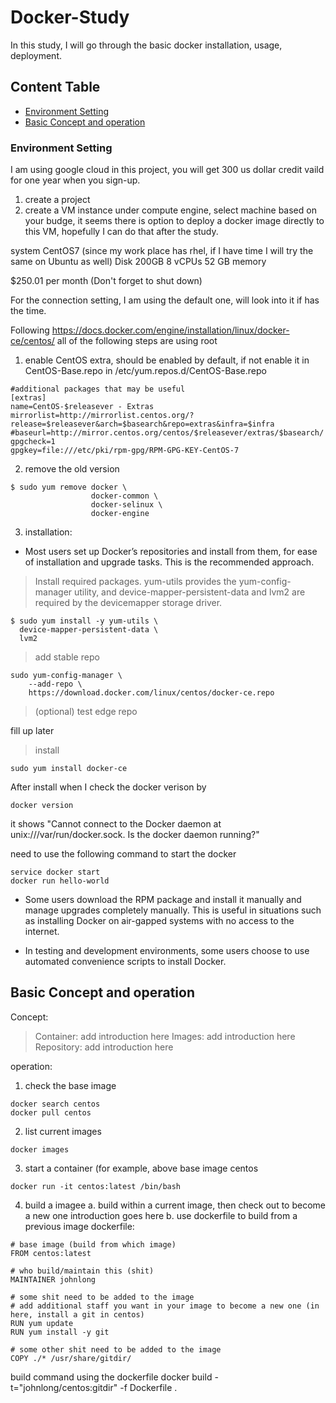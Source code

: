 Docker-Study
=================================================
In this study, I will go through the basic docker installation, usage, deployment.


## Content Table
* [Environment Setting](#Environment-Setting)
* [Basic Concept and operation](#Basic-Concept-and-operation)



### Environment Setting

I am using google cloud in this project, you will get 300 us dollar credit vaild for one year when you sign-up. 

1. create a project
2. create a VM instance under compute engine, select machine based on your budge, it seems there is option to deploy a docker image directly to this VM, hopefully I can do that after the study.

system CentOS7 (since my work place has rhel, if I have time I will try the same on Ubuntu as well)
Disk 200GB
8 vCPUs
52 GB memory

$250.01 per month (Don't forget to shut down)

For the connection setting, I am using the default one, will look into it if has the time.

Following https://docs.docker.com/engine/installation/linux/docker-ce/centos/ 
all of the following steps are using root
1. enable CentOS extra, should be enabled by default, if not enable it in CentOS-Base.repo in /etc/yum.repos.d/CentOS-Base.repo
```
#additional packages that may be useful
[extras]
name=CentOS-$releasever - Extras
mirrorlist=http://mirrorlist.centos.org/?release=$releasever&arch=$basearch&repo=extras&infra=$infra
#baseurl=http://mirror.centos.org/centos/$releasever/extras/$basearch/
gpgcheck=1
gpgkey=file:///etc/pki/rpm-gpg/RPM-GPG-KEY-CentOS-7
```
2. remove the old version
```
$ sudo yum remove docker \
                  docker-common \
                  docker-selinux \
                  docker-engine
```

3. installation:
- Most users set up Docker’s repositories and install from them, for ease of installation and upgrade tasks. This is the recommended approach.
> Install required packages. yum-utils provides the yum-config-manager utility, and device-mapper-persistent-data and lvm2 are required by the devicemapper storage driver.
```
$ sudo yum install -y yum-utils \
  device-mapper-persistent-data \
  lvm2
```
> add stable repo
```
sudo yum-config-manager \
    --add-repo \
    https://download.docker.com/linux/centos/docker-ce.repo
```
> (optional) test edge repo

fill up later

> install
```
sudo yum install docker-ce
```

After install when I check the docker verison by

```
docker version
```

it shows "Cannot connect to the Docker daemon at unix:///var/run/docker.sock. Is the docker daemon running?"

need to use the following command to start the docker

```
service docker start
docker run hello-world
```

- Some users download the RPM package and install it manually and manage upgrades completely manually. This is useful in situations such as installing Docker on air-gapped systems with no access to the internet.

- In testing and development environments, some users choose to use automated convenience scripts to install Docker.

## Basic Concept and operation

Concept:
> Container: 
add introduction here
> Images:
add introduction here
> Repository:
add introduction here

operation:
1.  check the base image
```
docker search centos
docker pull centos
```
2.  list current images
```
docker images
```
3.  start a container (for example, above base image centos
```
docker run -it centos:latest /bin/bash
``` 
4.  build a imagee
a.  build within a current image, then check out to become a new one
introduction goes here
b.  use dockerfile to build from a previous image 
dockerfile:
```
# base image (build from which image)
FROM centos:latest

# who build/maintain this (shit)
MAINTAINER johnlong

# some shit need to be added to the image
# add additional staff you want in your image to become a new one (in here, install a git in centos)
RUN yum update
RUN yum install -y git

# some other shit need to be added to the image
COPY ./* /usr/share/gitdir/
```
build command using the dockerfile
docker build -t="johnlong/centos:gitdir" -f Dockerfile .



